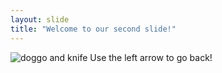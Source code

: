 ```yaml
---
layout: slide
title: "Welcome to our second slide!"
---
```

![doggo and knife](https://user-images.githubusercontent.com/85548886/121178225-79d45c80-c888-11eb-92aa-219efdce9c61.jpeg)
Use the left arrow to go back!
